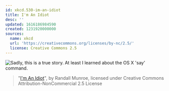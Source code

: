 ```yaml
---
id: xkcd.530-im-an-idiot
title: I'm An Idiot
desc: ''
updated: 1616186984590
created: 1231920000000
sources:
  name: xkcd
  url: 'https://creativecommons.org/licenses/by-nc/2.5/'
  license: Creative Commons 2.5
---
```

![Sadly, this is a true story.  At least I learned about the OS X 'say' command.](https://imgs.xkcd.com/comics/im_an_idiot.png)
> "[I'm An Idiot](https://xkcd.com/530/)", by Randall Munroe, licensed under Creative Commons Attribution-NonCommercial 2.5 License
